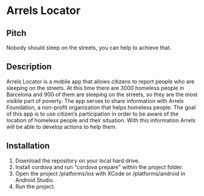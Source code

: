 #  Arrels Locator

## Pitch
Nobody should sleep on the streets, you can help to achieve that.

## Description
Arrels Locator is a mobile app that allows citizens to report people who are sleeping on the streets. At this time there are 3000 homeless people in Barcelona and 900 of them are sleeping on the streets, so they are the most visible part of poverty.
The app serves to share information with Arrels Foundation, a non-profit organization that helps homeless people.
The goal of this app is to use citizen’s participation in order to be aware of the location of homeless people and their situation. With this information Arrels will be able to develop actions to help them.

## Installation
1. Download the repository on your local hard drive.
2. Install cordova and run "cordova prepare" within the project folder.
3. Open the project /platforms/ios with XCode or /platforms/android in Android Studio.
4. Run the project.

